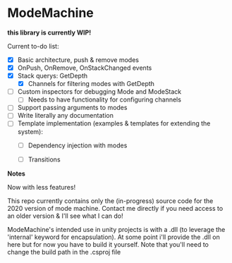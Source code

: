 # ModeMachine
**this library is currently WIP!**

Current to-do list:
- [x] Basic architecture, push & remove modes
- [x] OnPush, OnRemove, OnStackChanged events
- [x] Stack querys: GetDepth
  - [x] Channels for filtering modes with GetDepth
- [ ] Custom inspectors for debugging Mode and ModeStack
  - [ ] Needs to have functionality for configuring channels
- [ ] Support passing arguments to modes
- [ ] Write literally any documentation
- [ ] Template implementation (examples & templates for extending the system):
  - [ ] Dependency injection with modes
  - [ ] Transitions
  

**Notes**

Now with less features!

This repo currently contains only the (in-progress) source code for the 2020 version of mode machine. Contact me directly if you need access to an older version & I'll see what I can do!

ModeMachine's intended use in unity projects is with a .dll (to leverage the 'internal' keyword for encapsulation). At some point i'll provide the .dll on here but for now you have to build it yourself. Note that you'll need to change the build path in the .csproj file
